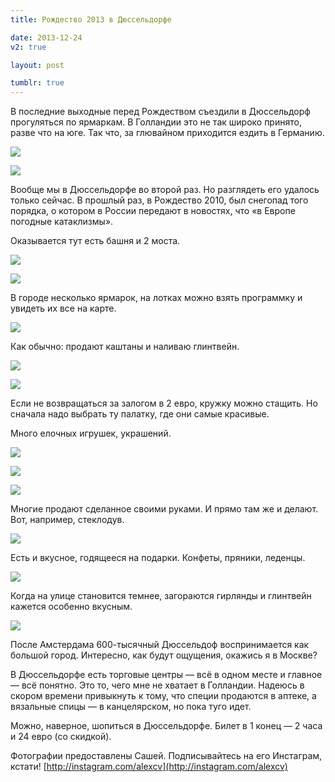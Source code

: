 ```yaml
---
title: Рождество 2013 в Дюссельдорфе

date: 2013-12-24
v2: true

layout: post

tumblr: true
---
```


В последние выходные перед Рождеством съездили в Дюссельдорф прогуляться по ярмаркам. В Голландии это не так широко принято, разве что на юге. Так что, за глювайном приходится ездить в Германию.

[](http://fotki.yandex.ru/users/toivonens/view/513731/)
[![](http://img-fotki.yandex.ru/get/9301/14441195.30/0_7d6c3_7113a2c2_L.jpg)](http://fotki.yandex.ru/users/toivonens/view/513731/)
<excerpt/>

[](http://fotki.yandex.ru/users/toivonens/view/513706/)
[![](http://img-fotki.yandex.ru/get/9811/14441195.2f/0_7d6aa_ce4331f_L.jpg)](http://fotki.yandex.ru/users/toivonens/view/513706/)

Вообще мы в Дюссельдорфе во второй раз. Но разглядеть его удалось только сейчас. В прошлый раз, в Рождество 2010, был снегопад того порядка, о котором в России передают в новостях, что «в Европе погодные катаклизмы».

Оказывается тут есть башня и 2 моста.

[](http://fotki.yandex.ru/users/toivonens/view/513708/)
[![](http://img-fotki.yandex.ru/get/9508/14441195.2f/0_7d6ac_86bd2b3a_L.jpg)](http://fotki.yandex.ru/users/toivonens/view/513708/)

[](http://fotki.yandex.ru/users/toivonens/view/513709/)
[![](http://img-fotki.yandex.ru/get/9058/14441195.2f/0_7d6ad_a37dc7_L.jpg)](http://fotki.yandex.ru/users/toivonens/view/513709/)

В городе несколько ярмарок, на лотках можно взять программку и увидеть их все на карте.

[](http://fotki.yandex.ru/users/toivonens/view/513711/)
[![](http://img-fotki.yandex.ru/get/9756/14441195.2f/0_7d6af_7bf41c8b_L.jpg)](http://fotki.yandex.ru/users/toivonens/view/513711/)

Как обычно: продают каштаны и наливаю глинтвейн.

[](http://fotki.yandex.ru/users/toivonens/view/513712/)
[![](http://img-fotki.yandex.ru/get/9754/14441195.2f/0_7d6b0_a6bcff47_L.jpg)](http://fotki.yandex.ru/users/toivonens/view/513712/)

[](http://fotki.yandex.ru/users/toivonens/view/513713/)
[![](http://img-fotki.yandex.ru/get/9754/14441195.2f/0_7d6b1_f5c19db8_L.jpg)](http://fotki.yandex.ru/users/toivonens/view/513713/)

Если не возвращаться за залогом в 2 евро, кружку можно стащить. Но сначала надо выбрать ту палатку, где они самые красивые.

Много елочных игрушек, украшений.

[](http://fotki.yandex.ru/users/toivonens/view/513714/)
[![](http://img-fotki.yandex.ru/get/9300/14441195.2f/0_7d6b2_27585046_L.jpg)](http://fotki.yandex.ru/users/toivonens/view/513714/)

[](http://fotki.yandex.ru/users/toivonens/view/513724/)
[![](http://img-fotki.yandex.ru/get/6730/14441195.2f/0_7d6bc_7ec14a1d_L.jpg)](http://fotki.yandex.ru/users/toivonens/view/513724/)

[](http://fotki.yandex.ru/users/toivonens/view/513728/)
[![](http://img-fotki.yandex.ru/get/9326/14441195.2f/0_7d6c0_ad4391d0_L.jpg)](http://fotki.yandex.ru/users/toivonens/view/513728/)

Многие продают сделанное своими руками. И прямо там же и делают. Вот, например, стеклодув.

[](http://fotki.yandex.ru/users/toivonens/view/513721/)
[![](http://img-fotki.yandex.ru/get/9752/14441195.2f/0_7d6b9_ab387bc7_L.jpg)](http://fotki.yandex.ru/users/toivonens/view/513721/)

Есть и вкусное, годящееся на подарки. Конфеты, пряники, леденцы.

[](http://fotki.yandex.ru/users/toivonens/view/513726/)
[![](http://img-fotki.yandex.ru/get/6730/14441195.2f/0_7d6be_31f8bdae_L.jpg)](http://fotki.yandex.ru/users/toivonens/view/513726/)

Когда на улице становится темнее, загораются гирлянды и глинтвейн кажется особенно вкусным.

[](http://fotki.yandex.ru/users/toivonens/view/513719/)
[![](http://img-fotki.yandex.ru/get/9804/14441195.2f/0_7d6b7_8f4b0479_L.jpg)](http://fotki.yandex.ru/users/toivonens/view/513719/)

После Амстердама 600-тысячный Дюссельдоф воспринимается как большой город. Интересно, как будут ощущения, окажись я в Москве?

В Дюссельдорфе есть торговые центры — всё в одном месте и главное — всё понятно. Это то, чего мне не хватает в Голландии. Надеюсь в скором времени привыкнуть к тому, что специи продаются в аптеке, а вязальные спицы — в канцелярском, но пока туго идет.

Можно, наверное, шопиться в Дюссельдорфе. Билет в 1 конец — 2 часа и 24 евро (со скидкой).

Фотографии предоставлены Сашей. Подписывайтесь на его Инстаграм, кстати!&nbsp;[http://instagram.com/alexcv](http://instagram.com/alexcv)
